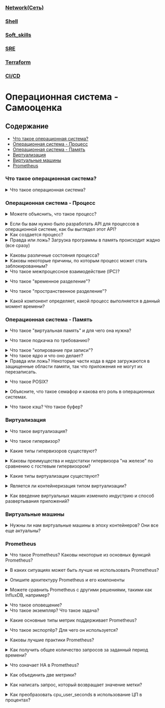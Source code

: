 ### [Network(Сеть)](topics/Network/README.md)
### [Shell](topics/Shell/README.md)
### [Soft_skills](topics/Soft_skills/README.md)
### [SRE](topics/SRE/README.md)
### [Terraform](topics/Terraform/README.md)
### [CI/CD](topics/CICD/README.md)

# Операционная система - Самооценка

## Содержание
- [Что такое операционная система?](#что-такое-операционная-система)
- [Операционная система - Процесс](#операционная-система---процесс)
- [Операционная система - Память](#операционная-система---память)
- [Виртуализация](#виртуализация)
- [Виртуальные машины](#виртуальные-машины)
- [Prometheus](#prometheus)

### Что такое операционная система?
<details>
<summary>Что такое операционная система?</summary><br><b>

Из книги "Операционные системы: три простых шага":

"Отвечает за упрощение запуска программ (даже позволяя вам, казалось бы, запускать множество их одновременно), позволяя программам делить память, обеспечивая взаимодействие программ с устройствами и другие интересные вещи".
</b></details>

### Операционная система - Процесс

<details>
<summary>Можете объяснить, что такое процесс?</summary><br><b>

Процесс — это выполняемая программа. Программа состоит из одной или нескольких инструкций, и программа (или процесс) выполняется операционной системой.
</b></details>

<details>
<summary>Если бы вам нужно было разработать API для процессов в операционной системе, как бы выглядел этот API?</summary><br><b>

Он должен поддерживать следующее:

* Создать - позволять создавать новые процессы
* Удалить - позволять удалять/уничтожать процессы
* Состояние - позволять проверять состояние процесса, работает ли он, остановлен, ожидает и т.д.
* Остановить - позволять остановить выполняющийся процесс
</b></details>

<details>
<summary>Как создается процесс?</summary><br><b>

* Операционная система считывает код программы и любые дополнительные релевантные данные.
* Код программы загружается в память или, более конкретно, в адресное пространство процесса.
* Выделяется память для стека программы (также известного как стек выполнения). Стек также инициализируется ОС с такими данными, как argv, argc и параметры для main().
* Выделяется память для кучи программы, которая необходима для динамически выделяемых данных, таких как структуры данных, связанные списки и хеш-таблицы.
* Выполняются задачи инициализации ввода/вывода, такие как в системах на базе Unix/Linux, где у каждого процесса есть 3 дескриптора файлов (ввод, вывод и ошибка).
* ОС запускает программу, начиная с main().
</b></details>

<details>
<summary>Правда или ложь? Загрузка программы в память происходит жадно (все сразу)</summary><br><b>

Ложь. Это было верно в прошлом, но современные операционные системы выполняют ленивую загрузку, что означает, что сначала загружаются только те необходимые части, которые требуются для выполнения процесса.
</b></details>

<details>
<summary>Каковы различные состояния процесса?</summary><br><b>

* В работе - выполняет инструкции
* Готов - готов к выполнению, но по разным причинам находится в ожидании
* Заблокирован - ожидает завершения какой-то операции, например, запроса ввода-вывода с диска.
</b></details>

<details>
<summary>Каковы некоторые причины, по которым процесс может стать заблокированным?</summary><br><b>

  - Операции ввода-вывода (например, чтение с диска)
  - Ожидание пакета из сети
</b></details>

<details>
<summary>Что такое межпроцессное взаимодействие (IPC)?</summary><br><b>

Межпроцессное взаимодействие (IPC) — это механизмы, предоставляемые операционной системой, которые позволяют процессам управлять общими данными.
</b></details>

<details>
<summary>Что такое "временное разделение"? </summary><br><b>

Даже при использовании системы с одним физическим ЦПУ возможно позволить нескольким пользователям работать с ней и запускать программы. Это возможно благодаря временноё разделению, где вычислительные ресурсы делятся таким образом, что пользователю кажется, что система имеет несколько ЦПУ, хотя на самом деле это просто одно ЦПУ, которое разделяется путем применения многопрограммирования и многозадачности.
</b></details>

<details>
<summary>Что такое "пространственное разделение"?</summary><br><b>

Отчасти противоположное временно́му разделению. В то время как в (временном) разделении ресурс используется какое-то время одним субъектом, а затем тем же ресурсом может воспользоваться другой, в пространственном разделении пространство разделяется несколькими объектами, но так, что оно не передается между ними.<br>
Оно используется одним объектом, пока этот объект не решит избавиться от него. Например, в области хранения. В хранении файл принадлежит вам, пока вы не решите его удалить.
</b></details>

<details>
<summary>Какой компонент определяет, какой процесс выполняется в данный момент времени?</summary><br><b>

Планировщик ЦП
</b></details>

### Операционная система - Память

<details>
<summary>Что такое "виртуальная память" и для чего она нужна?</summary><br><b>

Виртуальная память соединяет оперативную память вашего компьютера с временным пространством на вашем жестком диске. Когда ОЗУ заканчивается, виртуальная память помогает переместить данные из ОЗУ в областъ, называемую файлом подкачки. Перемещение данных в файл подкачки может освободить ОЗУ, чтобы ваш компьютер мог выполнить свою работу. В общем, чем больше ОЗУ у вашего компьютера, тем быстрее работают программы.
https://www.minitool.com/lib/virtual-memory.html
</b></details>

<details>
<summary>Что такое подкачка по требованию?</summary><br><b>

Подкачка по требованию - это техника управления памятью, при которой страницы загружаются в физическую память только при доступе к процессом. Она оптимизирует использование памяти, загружая страницы по требованию, уменьшая время запуска и пространственные накладные расходы. Однако это вводит некоторую задержку при первом доступе к страницам. В целом, это экономичный подход к управлению ресурсами памяти в операционных системах.
</b></details>

<details>
<summary>Что такое "копирование при записи"?</summary><br><b>
Копирование при записи (COW) - это концепция управления ресурсами, целью которой является сокращение ненужного копирования информации. Это концепция, которая реализована, например, в системном вызове POSIX fork, который создает дублирующий процесс вызывающего процесса.

Идея:
1. Если ресурсы разделяются между 2 или более субъектами (например, сегменты общей памяти между 2 процессами), ресурсы не нужно копировать для каждого субъекта, а скорее каждый субъект имеет разрешение на операцию ЧТЕНИЯ на общем ресурсе. (общие сегменты помечены как только для чтения)
(Представьте, что у каждого субъекта есть указатель на местоположение общего ресурса, который может быть разыменован для чтения его значения).
2. Если один субъект выполнит операцию ЗАПиси на общий ресурс, возникнет проблема, поскольку ресурс также будет постоянно изменен для ВСЕХ других субъектов, которые его разделяют.
(Представьте, что процесс изменяет некоторые переменные в стеке или выделяет некоторые данные динамически в куче, эти изменения к общему ресурсу также будут применены для ВСЕХ других процессов, это определенно нежелательное поведение).
3. В качестве решения только в том случае, если операция ЗАПиси собирается быть выполненной на общем ресурсе, этот ресурс сначала КОПИРУЕТСЯ, а затем вносятся изменения.
</b></details>

<details>
<summary>Что такое ядро и что оно делает?</summary><br><b>

Ядро является частью операционной системы и отвечает за такие задачи, как:

  * Выделение памяти
  * Планирование процессов
  * Управление ЦП
</b></details>

<details>
<summary>Правда или ложь? Некоторые части кода в ядре загружаются в защищенные области памяти, так что приложения не могут их перезаписать.</summary><br><b>

Правда
</b></details>

<details>
<summary>Что такое POSIX?</summary><br><b>

POSIX (Portable Operating System Interface) - это набор стандартов, который определяет интерфейс между Unix-подобной операционной системой и приложениями.
</b></details>

<details>
<summary>Объясните, что такое семафор и какова его роль в операционных системах.</summary><br><b>

Семафор - это примитив синхронизации, используемый в операционных системах и конкурентном программировании для управления доступом к общим ресурсам. Это переменная или абстрактный тип данных, который действует как счетчик или механизм сигнализации для управления доступом к ресурсам несколькими процессами или потоками.
</b></details>

<details>
<summary>Что такое кэш? Что такое буфер?</summary><br><b>

Кэш: Кэш обычно используется, когда процессы читают и записывают на диск, чтобы ускорить процесс, делая доступными похожие данные, используемые различными программами.
Буфер: Зарезервированное место в ОЗУ, которое используется для временного хранения данных.
</b></details>

### Виртуализация

<details>
<summary>Что такое виртуализация?</summary><br><b>

Виртуализация использует программное обеспечение для создания абстрактного уровня над компьютерным оборудованием, который позволяет разделять аппаратные элементы одного компьютера - процессоры, память, хранилище и др. - на несколько виртуальных компьютеров, обычно называемых виртуальными машинами (VM).
</b></details>

<details>
<summary>Что такое гипервизор?</summary><br><b>

Red Hat: "Гипервизор - это программное обеспечение, которое создает и управляет виртуальными машинами (VM). Гипервизор, иногда называемый монитором виртуальных машин (VMM), изолирует операционную систему гипервизора и ресурсы от виртуальных машин и позволяет создавать и управлять этими ВМ."

Читать подробнее [здесь](https://www.redhat.com/en/topics/virtualization/what-is-a-hypervisor)
</b></details>

<details>
<summary>Какие типы гипервизоров существуют?</summary><br><b>

Гостевые гипервизоры и гипервизоры "на железе".
</b></details>

<details>
<summary>Каковы преимущества и недостатки гипервизора "на железе" по сравнению с гостевым гипервизором?</summary><br><b>

Из-за наличия собственных драйверов и прямого доступа к аппаратным компонентам гипервизор "на железе" часто обеспечивает лучшую производительность, а также стабильность и масштабируемость.

С другой стороны, вероятнее всего, будут ограничения по загрузке (любых) драйверов, поэтому гостевой гипервизор обычно выигрывает от лучшей аппаратной совместимости.
</b></details>

<details>
<summary>Какие типы виртуализации существуют?</summary><br><b>

Виртуализация операционной системы,
Виртуализация сетевых функций,
Виртуализация рабочего стола.
</b></details>

<details>
<summary>Является ли контейнеризация типом виртуализации?</summary><br><b>

Да, это виртуализация на уровне операционной системы, где ядро разделяется и позволяет использовать несколько изолированных экземпляров пользовательского пространства.
</b></details>

<details>
<summary>Как введение виртуальных машин изменило индустрию и способ развертывания приложений?</summary><br><b>

Введение виртуальных машин позволило компаниям разворачивать несколько бизнес-приложений на одном аппаратном обеспечении, при этом каждое приложение изолируется друг от друга безопасным способом и работает на своей отдельной операционной системе.
</b></details>

### Виртуальные машины

<details>
<summary>Нужны ли нам виртуальные машины в эпоху контейнеров? Они все еще актуальны?</summary><br><b>

Да, виртуальные машины все еще актуальны даже в эпоху контейнеров. Хотя контейнеры предоставляют легковесную и портативную альтернативу виртуальным машинам, у них есть определенные ограничения. Виртуальные машины по-прежнему важны, потому что они предлагают изоляцию и безопасность, могут запускать различные операционные системы и хорошо подходят для устаревших приложений. Ограничения контейнеров, например, это совместное использование ядра хоста.
</b></details>

### Prometheus

<details>
<summary>Что такое Prometheus? Каковы некоторые из основных функций Prometheus?</summary><br><b>

Prometheus - это популярный инструмент для мониторинга и оповещения с открытым исходным кодом, изначально разработанный в SoundCloud. Он предназначен для сбора и хранения данных временных рядов и позволяет выполнять запросы и анализ этих данных с помощью мощного языка запросов, называемого PromQL. Prometheus часто используется для мониторинга облако-ориентированных приложений, микросервисов и другой современной инфраструктуры.

Некоторые из основных функций Prometheus включают в себя:

1. Модель данных: Prometheus использует гибкую модель данных, которая позволяет пользователям организовывать и маркировать свои данные временных рядов таким образом, который имеет смысл для их конкретного случая использования. Метки используются для обозначения различных измерений данных, таких как источник данных или среда, в которой она была собрана.

2. Архитектура на основе извлечения: Prometheus использует модель извлечения для сбора данных из целевых систем, что означает, что сервер Prometheus активно запрашивает свои цели за метриками через регулярные интервалы. Эта архитектура более масштабируема и надежна, чем модель на основе передачи, которая требует, чтобы каждая цель передавала данные серверу.

3. База данных временных рядов: Prometheus хранит все свои данные в базе данных временных рядов, что позволяет пользователям выполнять запросы по временным диапазонам и агрегировать и анализировать свои данные различными способами. База данных оптимизирована для записей и может обрабатывать большие объемы данных с низкой задержкой.

4. Оповещение: Prometheus включает в себя мощную систему оповещения, которая позволяет пользователям определять правила на основе их данных метрик и отправлять оповещения, когда выполняются определенные условия. Оповещения могут быть отправлены по электронной почте, чату или другим каналам и могут быть настроены для включения конкретных деталей о проблеме.

5. Визуализация: Prometheus имеет встроенный инструмент для графиков и визуализации, называемый PromDash, который позволяет пользователям создавать пользовательские панели для мониторинга своих систем и приложений. PromDash поддерживает множество типов графиков и вариантов визуализации и может быть настроен с помощью CSS и JavaScript.

В целом, Prometheus является мощным и гибким инструментом для мониторинга и анализа систем и приложений и широко используется в отрасли для облачного мониторинга и наблюдаемости.
</b></details>

<details>
<summary>В каких ситуациях может быть лучше не использовать Prometheus?</summary><br><b>

Согласно документации Prometheus: "если вам нужна 100% точность, такая как выставление счетов за каждую заявку".
</b></details>

<details>
<summary>Опишите архитектуру Prometheus и его компоненты</summary><br><b>

Архитектура Prometheus состоит из четырех основных компонентов:

1. Сервер Prometheus: Сервер Prometheus отвечает за сбор и хранение данных метрик. У него есть простой встроенный уровень хранения, который позволяет хранить данные временных рядов в базе данных, упорядоченной по времени.

2. Клиентские библиотеки: Prometheus предоставляет ряд клиентских библиотек, которые позволяют приложениям предоставлять свои данные метрик в формате, который может быть принят сервером Prometheus. Эти библиотеки доступны для различных языков программирования, включая Java, Python и Go.

3. Экспортёры: Экспортёры — это программные компоненты, которые предоставляют существующие метрики из сторонних систем и делают их доступными для сбора сервером Prometheus. Prometheus предоставляет экспортёры для ряда популярных технологий, включая MySQL, PostgreSQL и Apache.

4. Alertmanager: Компонент Alertmanager отвечает за обработку оповещений, генерируемых сервером Prometheus. Он может обрабатывать оповещения из нескольких источников и предоставляет ряд функций для дублирования, группировки и маршрутизации оповещений на соответствующие каналы.

В целом архитектура Prometheus спроектирована так, чтобы быть высокомасштабируемой и резистентной. Сервер и клиентские библиотеки могут быть развернуты в распределенной манере для поддержки мониторинга в крупных и динамичных средах.
</b></details>

<details>
<summary>Можете сравнить Prometheus с другими решениями, такими как InfluxDB, например?</summary><br><b>

По сравнению с другими решениями для мониторинга, такими как InfluxDB, Prometheus известен своей высокой производительностью и масштабируемостью. Он может обрабатывать большие объемы данных и легко интегрируется с другими инструментами в экосистеме мониторинга. InfluxDB, с другой стороны, известен своей простотой и удобством использования. У него дружелюбный интерфейс и простые API для сбора и запроса данных.

Еще одно популярное решение, Nagios, представляет собой более традиционную систему мониторинга, которая опирается на модель передачи для сбора данных. Nagios существует уже долгое время и известен своей стабильностью и надежностью. Однако по сравнению с Prometheus, Nagios недостаточно продвинут в ряде функций, таких как многомерная модель данных и мощный язык запросов.

В целом выбор решения для мониторинга зависит от конкретных потребностей и требований организации. В то время как Prometheus является отличным выбором для масштабного мониторинга и оповещения, InfluxDB может быть лучшим вариантом для небольших сред, где требуется простота и удобство. Nagios остается надежным выбором для организаций, которые отдают предпочтение стабильности и надежности перед продвинутыми функциями.
</b></details>

<details>
<summary>Что такое оповещение?</summary><br><b>
В Prometheus оповещение - это уведомление, срабатывающее, когда выполняется определенное условие или порог. Оповещения могут быть настроены на срабатывание, когда определенные метрики превышают определенный порог или когда происходят конкретные события. После срабатывания оповещения оно может быть отправлено через различные каналы, такие как электронная почта, пейджер или чат, чтобы уведомить соответствующие команды или отдельных сотрудников о необходимости принять соответствующие меры. Оповещения являются критически важным компонентом любой системы мониторинга, так как они позволяют командам проактивно обнаруживать и реагировать на проблемы до того, как они повлияют на пользователей или вызовут простой системы.
</b></details>

<details>
<summary>Что такое экземпляр? Что такое задача?</summary><br><b>

В Prometheus экземпляр относится к одной целевой системе, которая мониторится. Например, один сервер или сервис. Задача - это набор экземпляров, выполняющих одну и ту же функцию, например, набор веб-серверов, обслуживающих одно и то же приложение. Задачи позволяют вам определять и управлять группой целей вместе.

По сути, экземпляр - это отдельная цель, из которой Prometheus собирает метрики, тогда как задача - это коллекция аналогичных экземпляров, которые могут управляться как группа.
</b></details>

<details>
<summary>Какие основные типы метрик поддерживает Prometheus?</summary><br><b>
Prometheus поддерживает несколько типов метрик, включая:

1. Счётчик: Монотонно возрастающее значение, используемое для отслеживания количества событий или образцов. Примеры включают количество обработанных запросов или общее количество возникших ошибок.

2. Датчик: Значение, которое может увеличиваться или уменьшаться, например, использование ЦП или использование памяти. В отличие от счётчиков, значения определенного датчика могут быть произвольными, то есть они могут увеличиваться и уменьшаться в зависимости от изменений в системе, которая мониторится.

3. Гистограмма: Набор наблюдений или событий, которые распределены по "ведрам" в зависимости от их значений. Гистограммы помогают анализировать распределение метрики, такие как задержки запросов или размеры ответов.

4. Резюме: Резюме похоже на гистограмму, но вместо ведер предоставляет набор квантилей для наблюдаемых значений. Резюме полезны для мониторинга распределения задержек запросов или размеров ответов во времени.

Prometheus также поддерживает различные функции и операторы для агрегации и манипулирования метриками, такие как sum, max, min и rate. Эти функции делают его мощным инструментом для мониторинга и оповещения по системным метрикам.
</b></details>

<details>
<summary>Что такое экспортёр? Для чего он используется?</summary><br><b>
Экспортёр служит мостом между сторонней системой или приложением и Prometheus, позволяя Prometheus мониторить и собирать данные с этой системы или приложения.

Экспортёр действует как сервер, прослушивающий определенный сетевой порт для запросов от Prometheus на извлечение метрик. Он собирает метрики из сторонней системы или приложения и преобразует их в формат, понятный Prometheus. Затем экспортёр выставляет эти метрики для Prometheus через HTTP-endpoint, что делает их доступными для сбора и анализа.

Экспортёры обычно используются для мониторинга различных компонентов инфраструктуры, таких как базы данных, веб-серверы и системы хранения. Например, существуют экспортёры для мониторинга популярных баз данных, таких как MySQL и PostgreSQL, а также веб-серверов, таких как Apache и Nginx.

В целом, экспортёры являются критически важным компонентом экосистемы Prometheus, позволяя мониторить широкий спектр систем и приложений и обеспечивая высокую степень гибкости и расширяемости платформы.
</b></details>

<details>
<summary>Каковы лучшие практики Prometheus?</summary><br><b>
Вот три из них:

1. Внимательно маркируйте: Внимательная и последовательная маркировка метрик является ключевым моментом для эффективных запросов и оповещений. Метки должны быть ясными, лаконичными и содержать всю релевантную информацию о метрике.

2. Держите метрики простыми: Метрики, предоставляемые экспортёрами, должны быть простыми и сосредоточенными на одном аспекте системы, которую мониторят. Это помогает избежать путаницы и обеспечивает легкость понимания метрик всеми членами команды.

3. Используйте оповещения умеренно: Хотя оповещение является мощной функцией Prometheus, его следует использовать умеренно и только для наиболее критичных вопросов. Установка слишком многих оповещений может привести к утомлению от оповещений и результату в том, что важные оповещения будут игнорироваться. Рекомендуется настраивать только наиболее важные оповещения и корректировать пороги с течением времени на основе фактической частоты оповещений.
</b></details>

<details>
<summary>Как получить общее количество запросов за заданный период времени?</summary><br><b>
Чтобы получить общее количество запросов за заданный период времени с помощью Prometheus, вы можете использовать функцию *sum* в комбинации с функцией *rate*. Вот пример запроса, который даст вам общее количество запросов за последний час:

```
sum(rate(http_requests_total[1h]))
```
В этом запросе *http_requests_total* - это имя метрики, отслеживающей общее количество HTTP-запросов, а функция *rate* рассчитывает скорость запросов в секунду за последний час. Функция *sum* затем суммирует все запросы, чтобы дать вам общее количество запросов за последний час.

Вы можете изменить диапазон времени, изменив продолжительность в функции *rate*. Например, если вы хотите получить общее количество запросов за последний день, вы можете изменить функцию на *rate(http_requests_total[1d])*.
</b></details>

<details>
<summary>Что означает HA в Prometheus?</summary><br><b>

HA означает Высокая Доступность. Это означает, что система спроектирована так, чтобы быть высоконадежной и всегда доступной, даже в условиях сбоев или других проблем. На практике это обычно включает в себя настройку нескольких экземпляров Prometheus и обеспечение их синхронизации и бесшовной работы вместе. Это можно достичь с помощью различных техник, таких как балансировка нагрузки, репликация и механизмы переключения на резервный вариант. Реализуя HA в Prometheus, пользователи могут гарантировать, что их данные мониторинга всегда доступны и актуальны, даже в условиях аппаратных или программных сбоев, сетевых проблем или других проблем, которые могли бы привести к прерыванию работы или потере данных.
</b></details>

<details>
<summary>Как объединить две метрики?</summary><br><b>
В Prometheus объединение двух метрик можно достичь с помощью функции *join()*. Функция *join()* объединяет две или более временных рядов на основе их значений меток. Она принимает два обязательных аргумента: *on* и *table*. Аргумент on указывает метки, по которым происходит объединение, а аргумент *table* указывает временные ряды для объединения.

Вот пример того, как объединить две метрики с помощью функции *join()*:

```
sum_series(
  join(
    on(service, instance) request_count_total,
    on(service, instance) error_count_total,
  )
)
```
В этом примере функция *join()* объединяет временные ряды *request_count_total* и *error_count_total* на основе их значений меток *service* и *instance*. Функция *sum_series()* затем рассчитывает сумму результирующих временных рядов.
</b></details>

<details>
<summary>Как написать запрос, который возвращает значение метки?</summary><br><b>
Чтобы написать запрос, который возвращает значение метки в Prometheus, вы можете использовать функцию *label_values*. Функция *label_values* принимает два аргумента: имя метки и имя метрики.

Например, если у вас есть метрика с именем *http_requests_total* с меткой под названием *method*, и вы хотите вернуть все значения метки *method*, вы можете использовать следующий запрос:

```
label_values(http_requests_total, method)
```

Это вернет список всех значений для метки *method* в метрике *http_requests_total*. Затем вы можете использовать этот список в дальнейших запросах или для фильтрации ваших данных.
</b></details>

<details>
<summary>Как преобразовать cpu_user_seconds в использование ЦП в процентах?</summary><br><b>
Чтобы преобразовать *cpu_user_seconds* в процент использования ЦП, вам нужно разделить его на общее время и количество ЦП, а затем умножить на 100. Формула следующая:

```
100 * sum(rate(process_cpu_user_seconds_total{job="<job-name>"}[<time-period>])) by (instance) / (<time-period> * <num-cpu-cores>)
```

Здесь *<job-name>* - это имя задачи, которую вы хотите запросить, *<time-period>* - это временной диапазон, который вы хотите запросить (например, *5m*, *1h*), а *<num-cpu-cores>* - количество ядер ЦП на машине, которую вы запрашиваете.

Например, чтобы получить процент использования ЦП за последние 5 минут для задачи с именем *my-job*, работающей на машине с 4 ядрами ЦП, вы можете использовать следующий запрос:

```
100 * sum(rate(process_cpu_user_seconds_total{job="my-job"}[5m])) by (instance) / (5m * 4)
```
</b></details>